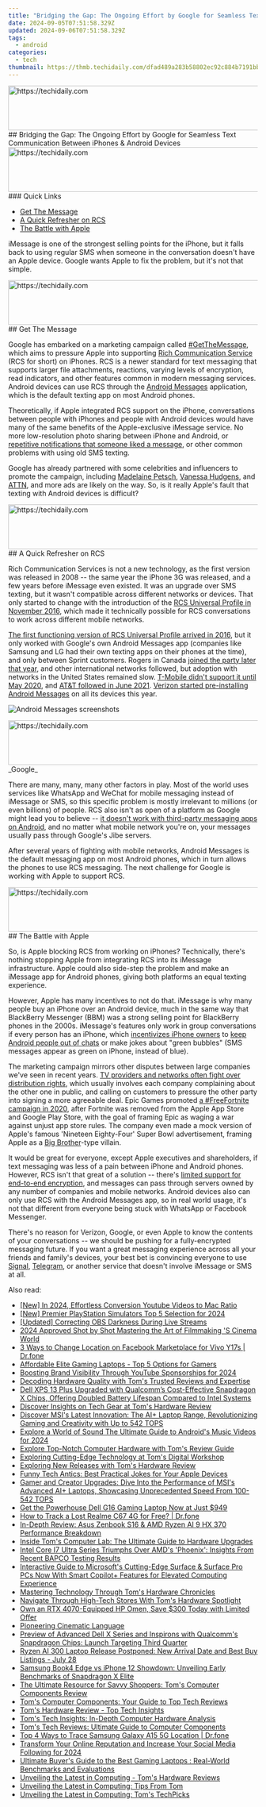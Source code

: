 ```yaml
---
title: "Bridging the Gap: The Ongoing Effort by Google for Seamless Text Communication Between iPhones & Android Devices"
date: 2024-09-05T07:51:58.329Z
updated: 2024-09-06T07:51:58.329Z
tags:
  - android
categories:
  - tech
thumbnail: https://thmb.techidaily.com/dfad489a283b58802ec92c884b7191bbab4a284ecb771027987a79177a9a76e0.jpg
---
```


<!-- affiliate ads begin -->
<a href="https://aligracehair.sjv.io/c/5597632/1918719/19272" target="_top" id="1918719">
  <img src="//a.impactradius-go.com/display-ad/19272-1918719" border="0" alt="https://techidaily.com" width="728" height="90"/>
</a>
<img height="0" width="0" src="https://aligracehair.sjv.io/i/5597632/1918719/19272" style="position:absolute;visibility:hidden;" border="0" />
<!-- affiliate ads end -->
## Bridging the Gap: The Ongoing Effort by Google for Seamless Text Communication Between iPhones & Android Devices

<!-- affiliate ads begin -->
<a href="https://aligracehair.sjv.io/c/5597632/1902294/19272" target="_top" id="1902294">
  <img src="//a.impactradius-go.com/display-ad/19272-1902294" border="0" alt="https://techidaily.com" width="728" height="90"/>
</a>
<img height="0" width="0" src="https://aligracehair.sjv.io/i/5597632/1902294/19272" style="position:absolute;visibility:hidden;" border="0" />
<!-- affiliate ads end -->
### Quick Links

* [Get The Message](https://extra-information.techidaily.com/updated-auditory-accents-integrating-tracks-into-video-on-modern-windows/)
* [A Quick Refresher on RCS](https://fix-guide.techidaily.com/how-to-revive-your-bricked-samsung-galaxy-s23-tactical-edition-in-minutes-drfone-by-drfone-fix-android-problems-fix-android-problems/)
* [The Battle with Apple](https://some-knowledge.techidaily.com/full-screen-pro-tips-and-tricks-for-editors-for-2024/)

 iMessage is one of the strongest selling points for the iPhone, but it falls back to using regular SMS when someone in the conversation doesn't have an Apple device. Google wants Apple to fix the problem, but it's not that simple.

<!-- affiliate ads begin -->
<a href="https://appsumo.8odi.net/c/5597632/2082539/7443" target="_top" id="2082539">
  <img src="//a.impactradius-go.com/display-ad/7443-2082539" border="0" alt="https://techidaily.com" width="728" height="90"/>
</a>
<img height="0" width="0" src="https://appsumo.8odi.net/i/5597632/2082539/7443" style="position:absolute;visibility:hidden;" border="0" />
<!-- affiliate ads end -->
##  Get The Message

 Google has embarked on a marketing campaign called [#GetTheMessage](https://twitter.com/Android/status/1557758915357642752), which aims to pressure Apple into supporting [Rich Communication Service](https://screen-activity-recording.techidaily.com/updated-2024-approved-ideal-chat-and-meetup-tools-for-large-groups/) (RCS for short) on iPhones. RCS is a newer standard for text messaging that supports larger file attachments, reactions, varying levels of encryption, read indicators, and other features common in modern messaging services. Android devices can use RCS through the [Android Messages](https://messages.google.com/) application, which is the default texting app on most Android phones.

 Theoretically, if Apple integrated RCS support on the iPhone, conversations between people with iPhones and people with Android devices would have many of the same benefits of the Apple-exclusive iMessage service. No more low-resolution photo sharing between iPhone and Android, or [repetitive notifications that someone liked a message](https://www.reviewgeek.com/108776/google-fixes-imessage-reactions-on-android-now-its-apples-turn/), or other common problems with using old SMS texting.

 Google has already partnered with some celebrities and influencers to promote the campaign, including [Madelaine Petsch](https://twitter.com/madelainepetsch/status/1557424410025332736), [Vanessa Hudgens](https://twitter.com/VanessaHudgens/status/1557465801652707333), and [ATTN](https://www.youtube.com/watch?v=ED4es0-j8M4), and more ads are likely on the way. So, is it really Apple's fault that texting with Android devices is difficult?

<!-- affiliate ads begin -->
<a href="https://aligracehair.sjv.io/c/5597632/2012434/19272" target="_top" id="2012434">
  <img src="//a.impactradius-go.com/display-ad/19272-2012434" border="0" alt="https://techidaily.com" width="728" height="90"/>
</a>
<img height="0" width="0" src="https://aligracehair.sjv.io/i/5597632/2012434/19272" style="position:absolute;visibility:hidden;" border="0" />
<!-- affiliate ads end -->
##  A Quick Refresher on RCS

 Rich Communication Services is not a new technology, as the first version was released in 2008 -- the same year the iPhone 3G was released, and a few years before iMessage even existed. It was an upgrade over SMS texting, but it wasn't compatible across different networks or devices. That only started to change with the introduction of the [RCS Universal Profile in November 2016](https://en.wikipedia.org/wiki/IPhone%5F3G), which made it technically possible for RCS conversations to work across different mobile networks.

[The first functioning version of RCS Universal Profile arrived in 2016](https://www.androidpolice.com/2016/11/04/google-makes-rcs-support-messenger-official-will-default-smsrcs-app-sprint-android-devices/), but it only worked with Google's own Android Messages app (companies like Samsung and LG had their own texting apps on their phones at the time), and only between Sprint customers. Rogers in Canada [joined the party later that year](https://www.androidpolice.com/2016/12/13/google-teams-up-with-rogers-to-bring-jibe-rcs-texting-to-canada/), and other international networks followed, but adoption with networks in the United States remained slow. [T-Mobile didn't support it until May 2020](https://www.androidpolice.com/2020/05/26/t-mobile-now-connects-to-googles-rcs-servers/), and [AT&T followed in June 2021](https://www.reviewgeek.com/90778/att-will-dump-its-inferior-android-messaging-app-and-switch-to-googles/). [Verizon started pre-installing Android Messages](https://www.reviewgeek.com/92658/verizon-just-helped-make-android-text-messaging-better-than-ever-except-with-iphone-users/) on all its devices this year.

![Android Messages screenshots](https://static1.howtogeekimages.com/wordpress/wp-content/uploads/2022/08/Image-5.jpeg) 

<!-- affiliate ads begin -->
<a href="https://aligracehair.sjv.io/c/5597632/2036486/19272" target="_top" id="2036486">
  <img src="//a.impactradius-go.com/display-ad/19272-2036486" border="0" alt="https://techidaily.com" width="728" height="90"/>
</a>
<img height="0" width="0" src="https://aligracehair.sjv.io/i/5597632/2036486/19272" style="position:absolute;visibility:hidden;" border="0" />
<!-- affiliate ads end -->
_Google_

 There are many, many, many other factors in play. Most of the world uses services like WhatsApp and WeChat for mobile messaging instead of iMessage or SMS, so this specific problem is mostly irrelevant to millions (or even billions) of people. RCS also isn't as open of a platform as Google might lead you to believe -- [it doesn't work with third-party messaging apps on Android](https://www.xda-developers.com/google-messages-rcs-api-third-party-apps/), and no matter what mobile network you're on, your messages usually pass through Google's Jibe servers.

 After several years of fighting with mobile networks, Android Messages is the default messaging app on most Android phones, which in turn allows the phones to use RCS messaging. The next challenge for Google is working with Apple to support RCS.

<!-- affiliate ads begin -->
<a href="https://appsumo.8odi.net/c/5597632/2030395/7443" target="_top" id="2030395">
  <img src="//a.impactradius-go.com/display-ad/7443-2030395" border="0" alt="https://techidaily.com" width="728" height="90"/>
</a>
<img height="0" width="0" src="https://appsumo.8odi.net/i/5597632/2030395/7443" style="position:absolute;visibility:hidden;" border="0" />
<!-- affiliate ads end -->
##  The Battle with Apple

 So, is Apple blocking RCS from working on iPhones? Technically, there's nothing stopping Apple from integrating RCS into its iMessage infrastructure. Apple could also side-step the problem and make an iMessage app for Android phones, giving both platforms an equal texting experience.

 However, Apple has many incentives to not do that. iMessage is why many people buy an iPhone over an Android device, much in the same way that BlackBerry Messenger (BBM) was a strong selling point for BlackBerry phones in the 2000s. iMessage's features only work in group conversations if every person has an iPhone, which [incentivizes iPhone owners](https://www.cnet.com/tech/mobile/when-i-switched-to-iphone-blue-imessage-bubbles-made-my-friends-far-too-happy/) to [keep Android people out of chats](https://www.wsj.com/articles/why-apples-imessage-is-winning-teens-dread-the-green-text-bubble-11641618009) or make jokes about "green bubbles" (SMS messages appear as green on iPhone, instead of blue).

 The marketing campaign mirrors other disputes between large companies we've seen in recent years. [TV providers and networks often fight over distribution rights](https://www.reviewgeek.com/99206/every-channel-youll-lose-if-youtube-tv-and-nbc-keep-fighting/), which usually involves each company complaining about the other one in public, and calling on customers to pressure the other party into signing a more agreeable deal. Epic Games promoted [a #FreeFortnite campaign in 2020](https://www.epicgames.com/site/en-US/free-fortnite-faq), after Fortnite was removed from the Apple App Store and Google Play Store, with the goal of framing Epic as waging a war against unjust app store rules. The company even made a mock version of Apple's famous 'Nineteen Eighty-Four' Super Bowl advertisement, framing Apple as a [Big Brother](https://en.wikipedia.org/wiki/Big%5FBrother%5F%28Nineteen%5FEighty-Four%29)\-type villain.

 It would be great for everyone, except Apple executives and shareholders, if text messaging was less of a pain between iPhone and Android phones. However, RCS isn't that great of a solution -- there's [limited support for end-to-end encryption](https://9to5google.com/2022/05/11/google-messages-rcs-group-encryption/#:~:text=Google%20Messages%20will%20get%20end,later%20this%20year'%20in%20beta&text=While%20it%20wasn't%20mentioned,encryption%20for%20RCS%20group%20chats.), and messages can pass through servers owned by any number of companies and mobile networks. Android devices also can only use RCS with the Android Messages app, so in real world usage, it's not that different from everyone being stuck with WhatsApp or Facebook Messenger.

 There's no reason for Verizon, Google, or even Apple to know the contents of your conversations -- we should be pushing for a fully-encrypted messaging future. If you want a great messaging experience across all your friends and family's devices, your best bet is convincing everyone to use [Signal](https://vp-tips.techidaily.com/updated-master-your-livestream-essential-tips-for-top-9-filters/), [Telegram](https://blog-min.techidaily.com/how-to-rescue-lost-contacts-from-motorola-moto-g-5g-2023-by-fonelab-android-recover-contacts/), or another service that doesn't involve iMessage or SMS at all.

<ins class="adsbygoogle"
     style="display:block"
     data-ad-format="autorelaxed"
     data-ad-client="ca-pub-7571918770474297"
     data-ad-slot="1223367746"></ins>



<ins class="adsbygoogle"
     style="display:block"
     data-ad-client="ca-pub-7571918770474297"
     data-ad-slot="8358498916"
     data-ad-format="auto"
     data-full-width-responsive="true"></ins>

<span class="atpl-alsoreadstyle">Also read:</span>
<div><ul>
<li><a href="https://facebook-record-videos.techidaily.com/new-in-2024-effortless-conversion-youtube-videos-to-mac-ratio/"><u>[New] In 2024, Effortless Conversion  Youtube Videos to Mac Ratio</u></a></li>
<li><a href="https://screen-recording.techidaily.com/new-premier-playstation-simulators-top-5-selection-for-2024/"><u>[New] Premier PlayStation Simulators  Top 5 Selection for 2024</u></a></li>
<li><a href="https://digital-screen-recording.techidaily.com/updated-correcting-obs-darkness-during-live-streams/"><u>[Updated] Correcting OBS Darkness During Live Streams</u></a></li>
<li><a href="https://extra-support.techidaily.com/2024-approved-shot-by-shot-mastering-the-art-of-filmmaking-s-cinema-world/"><u>2024 Approved  Shot by Shot  Mastering the Art of Filmmaking 'S Cinema World</u></a></li>
<li><a href="https://location-fake.techidaily.com/3-ways-to-change-location-on-facebook-marketplace-for-vivo-y17s-drfone-by-drfone-virtual-android/"><u>3 Ways to Change Location on Facebook Marketplace for Vivo Y17s | Dr.fone</u></a></li>
<li><a href="https://hardware-reviews.techidaily.com/affordable-elite-gaming-laptops-top-5-options-for-gamers/"><u>Affordable Elite Gaming Laptops - Top 5 Options for Gamers</u></a></li>
<li><a href="https://extra-hints.techidaily.com/boosting-brand-visibility-through-youtube-sponsorships-for-2024/"><u>Boosting Brand Visibility Through YouTube Sponsorships for 2024</u></a></li>
<li><a href="https://hardware-reviews.techidaily.com/decoding-hardware-quality-with-toms-trusted-reviews-and-expertise/"><u>Decoding Hardware Quality with Tom's Trusted Reviews and Expertise</u></a></li>
<li><a href="https://hardware-reviews.techidaily.com/dell-xps-13-plus-upgraded-with-qualcomms-cost-effective-snapdragon-x-chips-offering-doubled-battery-lifespan-compared-to-intel-systems/"><u>Dell XPS 13 Plus Upgraded with Qualcomm’s Cost-Effective Snapdragon X Chips, Offering Doubled Battery Lifespan Compared to Intel Systems</u></a></li>
<li><a href="https://hardware-reviews.techidaily.com/discover-insights-on-tech-gear-at-toms-hardware-review/"><u>Discover Insights on Tech Gear at Tom's Hardware Review</u></a></li>
<li><a href="https://hardware-reviews.techidaily.com/discover-msis-latest-innovation-the-aiplus-laptop-range-revolutionizing-gaming-and-creativity-with-up-to-542-tops/"><u>Discover MSI's Latest Innovation: The AI+ Laptop Range, Revolutionizing Gaming and Creativity with Up to 542 TOPS</u></a></li>
<li><a href="https://some-knowledge.techidaily.com/explore-a-world-of-sound-the-ultimate-guide-to-androids-music-videos-for-2024/"><u>Explore a World of Sound  The Ultimate Guide to Android's Music Videos for 2024</u></a></li>
<li><a href="https://hardware-reviews.techidaily.com/explore-top-notch-computer-hardware-with-toms-review-guide/"><u>Explore Top-Notch Computer Hardware with Tom's Review Guide</u></a></li>
<li><a href="https://hardware-reviews.techidaily.com/exploring-cutting-edge-technology-at-toms-digital-workshop/"><u>Exploring Cutting-Edge Technology at Tom's Digital Workshop</u></a></li>
<li><a href="https://hardware-reviews.techidaily.com/exploring-new-releases-with-toms-hardware-review/"><u>Exploring New Releases with Tom's Hardware Review</u></a></li>
<li><a href="https://tech-renaissance.techidaily.com/funny-tech-antics-best-practical-jokes-for-your-apple-devices/"><u>Funny Tech Antics: Best Practical Jokes for Your Apple Devices</u></a></li>
<li><a href="https://hardware-reviews.techidaily.com/gamer-and-creator-upgrades-dive-into-the-performance-of-msis-advanced-aiplus-laptops-showcasing-unprecedented-speed-from-100-542-tops/"><u>Gamer and Creator Upgrades: Dive Into the Performance of MSI's Advanced AI+ Laptops, Showcasing Unprecedented Speed From 100-542 TOPS</u></a></li>
<li><a href="https://hardware-reviews.techidaily.com/get-the-powerhouse-dell-g16-gaming-laptop-now-at-just-949/"><u>Get the Powerhouse Dell G16 Gaming Laptop Now at Just $949</u></a></li>
<li><a href="https://android-location-track.techidaily.com/how-to-track-a-lost-realme-c67-4g-for-free-drfone-by-drfone-virtual-android/"><u>How to Track a Lost Realme C67 4G for Free? | Dr.fone</u></a></li>
<li><a href="https://hardware-reviews.techidaily.com/in-depth-review-asus-zenbook-s16-and-amd-ryzen-ai-9-hx-370-performance-breakdown/"><u>In-Depth Review: Asus Zenbook S16 & AMD Ryzen AI 9 HX 370 Performance Breakdown</u></a></li>
<li><a href="https://hardware-reviews.techidaily.com/inside-toms-computer-lab-the-ultimate-guide-to-hardware-upgrades/"><u>Inside Tom's Computer Lab: The Ultimate Guide to Hardware Upgrades</u></a></li>
<li><a href="https://hardware-reviews.techidaily.com/intel-core-i7-ultra-series-triumphs-over-amds-phoenix-insights-from-recent-bapco-testing-results/"><u>Intel Core I7 Ultra Series Triumphs Over AMD's 'Phoenix': Insights From Recent BAPCO Testing Results</u></a></li>
<li><a href="https://hardware-reviews.techidaily.com/interactive-guide-to-microsofts-cutting-edge-surface-and-surface-pro-pcs-now-with-smart-copilotplus-features-for-elevated-computing-experience/"><u>Interactive Guide to Microsoft's Cutting-Edge Surface & Surface Pro PCs Now With Smart Copilot+ Features for Elevated Computing Experience</u></a></li>
<li><a href="https://hardware-reviews.techidaily.com/mastering-technology-through-toms-hardware-chronicles/"><u>Mastering Technology Through Tom's Hardware Chronicles</u></a></li>
<li><a href="https://hardware-reviews.techidaily.com/navigate-through-high-tech-stores-with-toms-hardware-spotlight/"><u>Navigate Through High-Tech Stores With Tom's Hardware Spotlight</u></a></li>
<li><a href="https://hardware-reviews.techidaily.com/own-an-rtx-4070-equipped-hp-omen-save-300-today-with-limited-offer/"><u>Own an RTX 4070-Equipped HP Omen, Save $300 Today with Limited Offer</u></a></li>
<li><a href="https://extra-resources.techidaily.com/pioneering-cinematic-language/"><u>Pioneering Cinematic Language</u></a></li>
<li><a href="https://hardware-reviews.techidaily.com/preview-of-advanced-dell-x-series-and-inspirons-with-qualcomms-snapdragon-chips-launch-targeting-third-quarter/"><u>Preview of Advanced Dell X Series and Inspirons with Qualcomm's Snapdragon Chips: Launch Targeting Third Quarter</u></a></li>
<li><a href="https://hardware-reviews.techidaily.com/ryzen-ai-300-laptop-release-postponed-new-arrival-date-and-best-buy-listings-july-28/"><u>Ryzen AI 300 Laptop Release Postponed: New Arrival Date and Best Buy Listings - July 28</u></a></li>
<li><a href="https://hardware-reviews.techidaily.com/samsung-book4-edge-vs-iphone-12-showdown-unveiling-early-benchmarks-of-snapdragon-x-elite/"><u>Samsung Book4 Edge vs iPhone 12 Showdown: Unveiling Early Benchmarks of Snapdragon X Elite</u></a></li>
<li><a href="https://hardware-reviews.techidaily.com/the-ultimate-resource-for-savvy-shoppers-toms-computer-components-review/"><u>The Ultimate Resource for Savvy Shoppers: Tom's Computer Components Review</u></a></li>
<li><a href="https://hardware-reviews.techidaily.com/toms-computer-components-your-guide-to-top-tech-reviews/"><u>Tom's Computer Components: Your Guide to Top Tech Reviews</u></a></li>
<li><a href="https://hardware-reviews.techidaily.com/toms-hardware-review-top-tech-insights/"><u>Tom's Hardware Review - Top Tech Insights</u></a></li>
<li><a href="https://hardware-reviews.techidaily.com/toms-tech-insights-in-depth-computer-hardware-analysis/"><u>Tom's Tech Insights: In-Depth Computer Hardware Analysis</u></a></li>
<li><a href="https://hardware-reviews.techidaily.com/toms-tech-reviews-ultimate-guide-to-computer-components/"><u>Tom's Tech Reviews: Ultimate Guide to Computer Components</u></a></li>
<li><a href="https://android-location-track.techidaily.com/top-4-ways-to-trace-samsung-galaxy-a15-5g-location-drfone-by-drfone-virtual-android/"><u>Top 4 Ways to Trace Samsung Galaxy A15 5G Location | Dr.fone</u></a></li>
<li><a href="https://facebook-clips.techidaily.com/transform-your-online-reputation-and-increase-your-social-media-following-for-2024/"><u>Transform Your Online Reputation and Increase Your Social Media Following for 2024</u></a></li>
<li><a href="https://hardware-reviews.techidaily.com/ultimate-buyers-guide-to-the-best-gaming-laptops-real-world-benchmarks-and-evaluations/"><u>Ultimate Buyer's Guide to the Best Gaming Laptops : Real-World Benchmarks and Evaluations</u></a></li>
<li><a href="https://hardware-reviews.techidaily.com/unveiling-the-latest-in-computing-toms-hardware-reviews/"><u>Unveiling the Latest in Computing - Tom's Hardware Reviews</u></a></li>
<li><a href="https://hardware-reviews.techidaily.com/unveiling-the-latest-in-computing-tips-from-tom/"><u>Unveiling the Latest in Computing: Tips From Tom</u></a></li>
<li><a href="https://hardware-reviews.techidaily.com/unveiling-the-latest-in-computing-toms-techpicks/"><u>Unveiling the Latest in Computing: Tom's TechPicks</u></a></li>
</ul></div>
